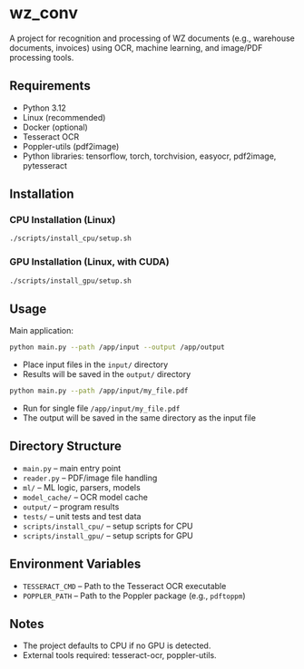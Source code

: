 # wz_conv

A project for recognition and processing of WZ documents (e.g., warehouse documents, invoices) using OCR, machine learning, and image/PDF processing tools.

## Requirements

- Python 3.12
- Linux (recommended)
- Docker (optional)
- Tesseract OCR
- Poppler-utils (pdf2image)
- Python libraries: tensorflow, torch, torchvision, easyocr, pdf2image, pytesseract

## Installation

### CPU Installation (Linux)

```bash
./scripts/install_cpu/setup.sh
```

### GPU Installation (Linux, with CUDA)

```bash
./scripts/install_gpu/setup.sh
```

## Usage

Main application:
```bash
python main.py --path /app/input --output /app/output
```

- Place input files in the `input/` directory
- Results will be saved in the `output/` directory

```bash
python main.py --path /app/input/my_file.pdf
```

- Run for single file `/app/input/my_file.pdf` 
- The output will be saved in the same directory as the input file

## Directory Structure

- `main.py` – main entry point
- `reader.py` – PDF/image file handling
- `ml/` – ML logic, parsers, models
- `model_cache/` – OCR model cache
- `output/` – program results
- `tests/` – unit tests and test data
- `scripts/install_cpu/` – setup scripts for CPU
- `scripts/install_gpu/` – setup scripts for GPU

## Environment Variables
- `TESSERACT_CMD` – Path to the Tesseract OCR executable
- `POPPLER_PATH` – Path to the Poppler package (e.g., `pdftoppm`)

## Notes

- The project defaults to CPU if no GPU is detected.
- External tools required: tesseract-ocr, poppler-utils.
